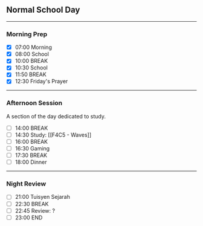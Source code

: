 ## Normal School Day
---
### Morning Prep

- [x] 07:00 Morning
- [x] 08:00 School
- [x] 10:00 BREAK
- [x] 10:30 School
- [x] 11:50 BREAK
- [x] 12:30 Friday's Prayer
---

### Afternoon Session

A section of the day dedicated to study.

- [ ] 14:00 BREAK
- [ ] 14:30 Study: [[F4C5 - Waves]]
- [ ] 16:00 BREAK
- [ ] 16:30 Gaming
- [ ] 17:30 BREAK
- [ ] 18:00 Dinner
---
### Night Review

- [ ] 21:00 Tuisyen Sejarah
- [ ] 22:30 BREAK
- [ ] 22:45 Review: ?
- [ ] 23:00 END